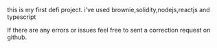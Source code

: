 this is my first defi project.
i've used brownie,solidity,nodejs,reactjs and typescript

If there are any errors or issues feel free to sent a correction request on github.

